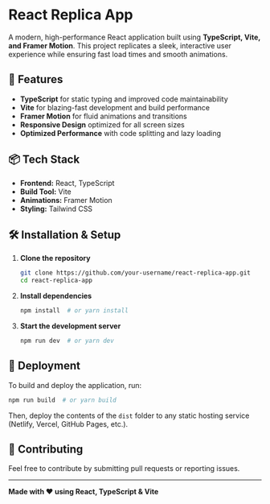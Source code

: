 # React Replica App

A modern, high-performance React application built using **TypeScript, Vite, and Framer Motion**. This project replicates a sleek, interactive user experience while ensuring fast load times and smooth animations.

## 🚀 Features
- **TypeScript** for static typing and improved code maintainability
- **Vite** for blazing-fast development and build performance
- **Framer Motion** for fluid animations and transitions
- **Responsive Design** optimized for all screen sizes
- **Optimized Performance** with code splitting and lazy loading

## 📦 Tech Stack
- **Frontend:** React, TypeScript
- **Build Tool:** Vite
- **Animations:** Framer Motion
- **Styling:** Tailwind CSS 

## 🛠 Installation & Setup
1. **Clone the repository**
   ```sh
   git clone https://github.com/your-username/react-replica-app.git
   cd react-replica-app
   ```
2. **Install dependencies**
   ```sh
   npm install  # or yarn install
   ```
3. **Start the development server**
   ```sh
   npm run dev  # or yarn dev
   ```

## 📌 Deployment
To build and deploy the application, run:
```sh
npm run build  # or yarn build
```
Then, deploy the contents of the `dist` folder to any static hosting service (Netlify, Vercel, GitHub Pages, etc.).

## 📖 Contributing
Feel free to contribute by submitting pull requests or reporting issues. 


---
**Made with ❤️ using React, TypeScript & Vite**

